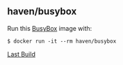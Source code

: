 ## haven/busybox

Run this [BusyBox][] image with:

    $ docker run -it --rm haven/busybox

[Last Build][packages]

[BusyBox]: http://busybox.net/
[packages]: PACKAGES.md
